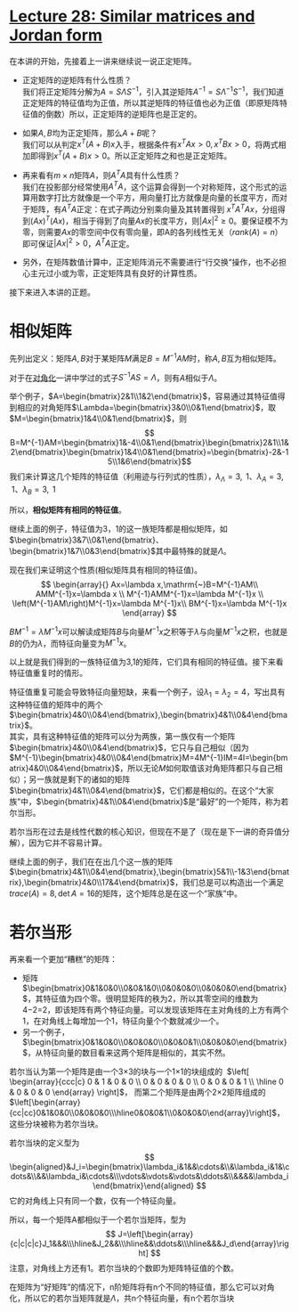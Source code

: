 # [Lecture 28: Similar matrices and Jordan form](https://ocw.mit.edu/courses/18-06-linear-algebra-spring-2010/resources/lecture-28-similar-matrices-and-jordan-form/)

在本讲的开始，先接着上一讲来继续说一说正定矩阵。

- 正定矩阵的逆矩阵有什么性质？\
我们将正定矩阵分解为$A=S\Lambda S^{-1}$，引入其逆矩阵$A^{-1}=S\Lambda^{-1}S^{-1}$，我们知道正定矩阵的特征值均为正值，所以其逆矩阵的特征值也必为正值（即原矩阵特征值的倒数）所以，正定矩阵的逆矩阵也是正定的。

- 如果$A, B$均为正定矩阵，那么$A+B$呢？\
我们可以从判定$x^T(A+B)x$入手，根据条件有$x^TAx>0,x^TBx>0$，将两式相加即得到$x^T(A+B)x>0$。所以正定矩阵之和也是正定矩阵。

- 再来看有$m\times n$矩阵$A$，则$A^TA$具有什么性质？\
我们在投影部分经常使用$A^TA$，这个运算会得到一个对称矩阵，这个形式的运算用数字打比方就像是一个平方，用向量打比方就像是向量的长度平方，而对于矩阵，有$A^TA$正定：在式子两边分别乘向量及其转置得到 $x^TA^TAx$，分组得到$(Ax)^T(Ax)$，相当于得到了向量$Ax$的长度平方，则$|Ax|^2\geq0$。要保证模不为零，则需要$Ax$的零空间中仅有零向量，即A的各列线性无关$（rank(A)=n）$即可保证$|Ax|^2> 0$，$A^TA$正定。

- 另外，在矩阵数值计算中，正定矩阵消元不需要进行“行交换”操作，也不必担心主元过小或为零，正定矩阵具有良好的计算性质。

接下来进入本讲的正题。

# 相似矩阵

先列出定义：矩阵$A, B$对于某矩阵$M$满足$B=M^{-1}AM$时，称$A, B$互为相似矩阵。

对于在[对角化](Lecture22.md)一讲中学过的式子$S^{-1}AS=\Lambda$，则有$A$相似于$Λ$。

举个例子，$A=\begin{bmatrix}2&1\\1&2\end{bmatrix}$，容易通过其特征值得到相应的对角矩阵$\Lambda=\begin{bmatrix}3&0\\0&1\end{bmatrix}$，取$M=\begin{bmatrix}1&4\\0&1\end{bmatrix}$，则
$$
B=M^{-1}AM=\begin{bmatrix}1&-4\\0&1\end{bmatrix}\begin{bmatrix}2&1\\1&2\end{bmatrix}\begin{bmatrix}1&4\\0&1\end{bmatrix}=\begin{bmatrix}-2&-15\\1&6\end{bmatrix}$$
我们来计算这几个矩阵的特征值（利用迹与行列式的性质），$\lambda_{\Lambda}=3,\mathrm{~1}、\lambda_{A}=3,\mathrm{~1}、\lambda_{B}=3,\mathrm{~1}$
    

所以，**相似矩阵有相同的特征值**。

继续上面的例子，特征值为3，1的这一族矩阵都是相似矩阵，如$\begin{bmatrix}3&7\\0&1\end{bmatrix}、\begin{bmatrix}1&7\\0&3\end{bmatrix}$其中最特殊的就是$Λ$。

现在我们来证明这个性质(相似矩阵具有相同的特征值)。\
$$
\begin{array}{}
Ax=\lambda x,\mathrm{~}B=M^{-1}AM\\
AMM^{-1}x=\lambda x \\
M^{-1}AMM^{-1}x=\lambda M^{-1}x \\
\left(M^{-1}AM\right)M^{-1}x=\lambda M^{-1}x\\
BM^{-1}x=\lambda M^{-1}x
\end{array}
$$


$BM^{-1}=\lambda M^{-1}x$可以解读成矩阵$B$与向量$M^{−1}x$之积等于$λ$与向量$M^{−1}x$之积，也就是$B$的仍为$λ$，而特征向量变为$M^{−1}x$。

以上就是我们得到的一族特征值为3,1的矩阵，它们具有相同的特征值。接下来看特征值重复时的情形。

特征值重复可能会导致特征向量短缺，来看一个例子，设$\lambda_1=\lambda_2=4$，写出具有这种特征值的矩阵中的两个$\begin{bmatrix}4&0\\0&4\end{bmatrix},\begin{bmatrix}4&1\\0&4\end{bmatrix}$。\
其实，具有这种特征值的矩阵可以分为两族，第一族仅有一个矩阵$\begin{bmatrix}4&0\\0&4\end{bmatrix}$，它只与自己相似（因为$M^{-1}\begin{bmatrix}4&0\\0&4\end{bmatrix}M=4M^{-1}IM=4I=\begin{bmatrix}4&0\\0&4\end{bmatrix}$，所以无论$M$如何取值该对角矩阵都只与自己相似）；另一族就是剩下的诸如的矩阵$\begin{bmatrix}4&1\\0&4\end{bmatrix}$，它们都是相似的。在这个“大家族”中，$\begin{bmatrix}4&1\\0&4\end{bmatrix}$是“最好”的一个矩阵，称为若尔当形。

若尔当形在过去是线性代数的核心知识，但现在不是了（现在是下一讲的奇异值分解），因为它并不容易计算。

继续上面的例子，我们在在出几个这一族的矩阵$\begin{bmatrix}4&1\\0&4\end{bmatrix},\begin{bmatrix}5&1\\-1&3\end{bmatrix},\begin{bmatrix}4&0\\17&4\end{bmatrix}$，我们总是可以构造出一个满足$trace(A)=8,\det A=16$的矩阵，这个矩阵总是在这一个“家族”中。

# 若尔当形

再来看一个更加“糟糕”的矩阵：

- 矩阵$\begin{bmatrix}0&1&0&0\\0&0&1&0\\0&0&0&0\\0&0&0&0\end{bmatrix}$，其特征值为四个零。很明显矩阵的秩为2，所以其零空间的维数为4−2=2，即该矩阵有两个特征向量。可以发现该矩阵在主对角线的上方有两个1，在对角线上每增加一个1，特征向量个个数就减少一个。
- 另一个例子，$\begin{bmatrix}0&1&0&0\\0&0&0&0\\0&0&0&1\\0&0&0&0\end{bmatrix}$，从特征向量的数目看来这两个矩阵是相似的，其实不然。
    
若尔当认为第一个矩阵是由一个3×3的块与一个1×1的块组成的 
$\left[
\begin{array}{ccc|c}
0 & 1 & 0 & 0 \\
0 & 0 & 0 & 0 \\
0 & 0 & 0 & 1 \\
\hline
0 & 0 & 0 & 0
\end{array}
\right]$，
而第二个矩阵是由两个2×2矩阵组成的
$\left[\begin{array}{cc|cc}0&1&0&0\\0&0&0&0\\\hline0&0&0&1\\0&0&0&0\end{array}\right]$，
这些分块被称为若尔当块。
    

若尔当块的定义型为
$$
\begin{aligned}&J_i=\begin{bmatrix}\lambda_i&1&&\cdots&\\&\lambda_i&1&\cdots&\\&&\lambda_i&\cdots&\\\vdots&\vdots&\vdots&\ddots&\\&&&&\lambda_i\end{bmatrix}\end{aligned}
$$
它的对角线上只有同一个数，仅有一个特征向量。

所以，每一个矩阵A都相似于一个若尔当矩阵，型为
$$
J=\left[\begin{array}{c|c|c|c}J_1&&&\\\hline&J_2&&\\\hline&&\ddots&\\\hline&&&J_d\end{array}\right]
$$
注意，对角线上方还有1。若尔当块的个数即为矩阵特征值的个数。

在矩阵为“好矩阵”的情况下，n阶矩阵将有n个不同的特征值，那么它可以对角化，所以它的若尔当矩阵就是$\Lambda$，共n个特征向量，有n个若尔当块